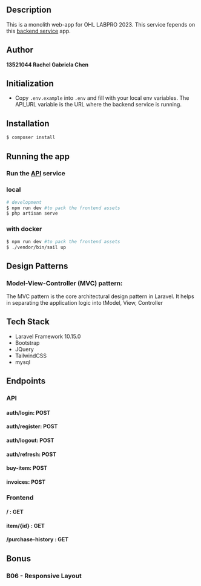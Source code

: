 ## Description

This is a monolith web-app for OHL LABPRO 2023. This service fepends on this [backend service](https://github.com/chaerla/be-single-service) app. 

## Author
**13521044 Rachel Gabriela Chen**

## Initialization

- Copy `.env.example` into `.env` and fill with your local env variables. The API_URL variable is the URL where the backend service is running.

## Installation

```bash
$ composer install
```

## Running the app

### Run the [API](https://github.com/chaerla/be-single-service) service

### local
```bash
# development
$ npm run dev #to pack the frontend assets
$ php artisan serve
```

### with docker
```bash
$ npm run dev #to pack the frontend assets
$ ./vendor/bin/sail up
```

## Design Patterns
### Model-View-Controller (MVC) pattern:
The MVC pattern is the core architectural design pattern in Laravel. It helps in separating the application logic into tModel, View, Controller

## Tech Stack
- Laravel Framework 10.15.0
- Bootstrap
- JQuery
- TailwindCSS
- mysql

## Endpoints
### API
#### auth/login: POST
#### auth/register: POST
#### auth/logout: POST
#### auth/refresh: POST
#### buy-item: POST
#### invoices: POST

### Frontend
#### / : GET
#### item/{id} : GET
#### /purchase-history : GET

## Bonus
### B06 - Responsive Layout

